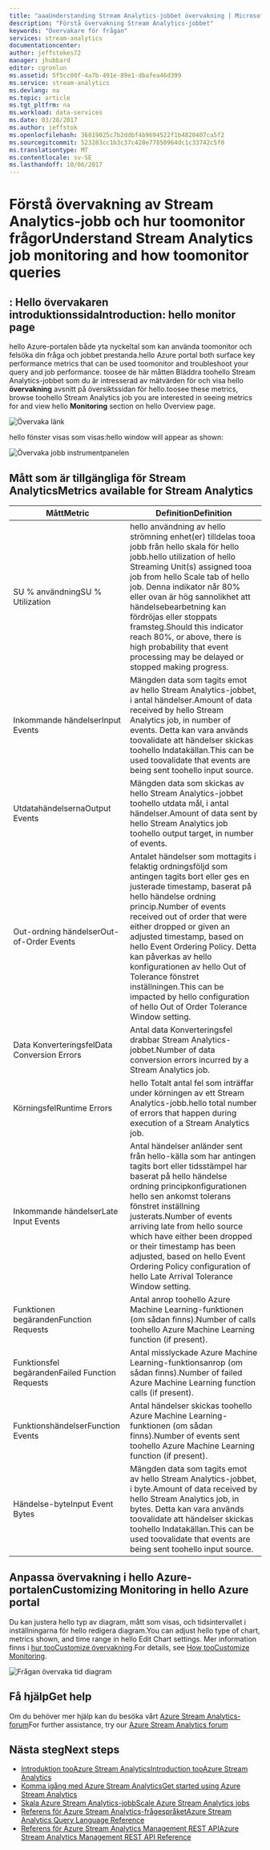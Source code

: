 ```yaml
---
title: "aaaUnderstanding Stream Analytics-jobbet övervakning | Microsoft Docs"
description: "Förstå övervakning Stream Analytics-jobbet"
keywords: "Övervakare för frågan"
services: stream-analytics
documentationcenter: 
author: jeffstokes72
manager: jhubbard
editor: cgronlun
ms.assetid: 5f5cc00f-4a7b-491e-89e1-dbafea46d399
ms.service: stream-analytics
ms.devlang: na
ms.topic: article
ms.tgt_pltfrm: na
ms.workload: data-services
ms.date: 03/28/2017
ms.author: jeffstok
ms.openlocfilehash: 36819025c7b2ddbf4b9694522f1b4820407ca5f2
ms.sourcegitcommit: 523283cc1b3c37c428e77850964dc1c33742c5f0
ms.translationtype: MT
ms.contentlocale: sv-SE
ms.lasthandoff: 10/06/2017
---
```

# <a name="understand-stream-analytics-job-monitoring-and-how-toomonitor-queries"></a><span data-ttu-id="d87b0-104">Förstå övervakning av Stream Analytics-jobb och hur toomonitor frågor</span><span class="sxs-lookup"><span data-stu-id="d87b0-104">Understand Stream Analytics job monitoring and how toomonitor queries</span></span>

## <a name="introduction-hello-monitor-page"></a><span data-ttu-id="d87b0-105">: Hello övervakaren introduktionssida</span><span class="sxs-lookup"><span data-stu-id="d87b0-105">Introduction: hello monitor page</span></span>
<span data-ttu-id="d87b0-106">hello Azure-portalen både yta nyckeltal som kan använda toomonitor och felsöka din fråga och jobbet prestanda.</span><span class="sxs-lookup"><span data-stu-id="d87b0-106">hello Azure portal both surface key performance metrics that can be used toomonitor and troubleshoot your query and job performance.</span></span> <span data-ttu-id="d87b0-107">toosee de här måtten Bläddra toohello Stream Analytics-jobbet som du är intresserad av mätvärden för och visa hello **övervakning** avsnitt på översiktssidan för hello.</span><span class="sxs-lookup"><span data-stu-id="d87b0-107">toosee these metrics, browse toohello Stream Analytics job you are interested in seeing metrics for and view hello **Monitoring** section on hello Overview page.</span></span>  

![Övervaka länk](./media/stream-analytics-monitoring/02-stream-analytics-monitoring-block.png)

<span data-ttu-id="d87b0-109">hello fönster visas som visas:</span><span class="sxs-lookup"><span data-stu-id="d87b0-109">hello window will appear as shown:</span></span>

![Övervaka jobb instrumentpanelen](./media/stream-analytics-monitoring/01-stream-analytics-monitoring.png)  

## <a name="metrics-available-for-stream-analytics"></a><span data-ttu-id="d87b0-111">Mått som är tillgängliga för Stream Analytics</span><span class="sxs-lookup"><span data-stu-id="d87b0-111">Metrics available for Stream Analytics</span></span>
| <span data-ttu-id="d87b0-112">Mått</span><span class="sxs-lookup"><span data-stu-id="d87b0-112">Metric</span></span>                 | <span data-ttu-id="d87b0-113">Definition</span><span class="sxs-lookup"><span data-stu-id="d87b0-113">Definition</span></span>                               |
| ---------------------- | ---------------------------------------- |
| <span data-ttu-id="d87b0-114">SU % användning</span><span class="sxs-lookup"><span data-stu-id="d87b0-114">SU % Utilization</span></span>       | <span data-ttu-id="d87b0-115">hello användning av hello strömning enhet(er) tilldelas tooa jobb från hello skala för hello jobb.</span><span class="sxs-lookup"><span data-stu-id="d87b0-115">hello utilization of hello Streaming Unit(s) assigned tooa job from hello Scale tab of hello job.</span></span> <span data-ttu-id="d87b0-116">Denna indikator når 80% eller ovan är hög sannolikhet att händelsebearbetning kan fördröjas eller stoppats framsteg.</span><span class="sxs-lookup"><span data-stu-id="d87b0-116">Should this indicator reach 80%, or above, there is high probability that event processing may be delayed or stopped making progress.</span></span> |
| <span data-ttu-id="d87b0-117">Inkommande händelser</span><span class="sxs-lookup"><span data-stu-id="d87b0-117">Input Events</span></span>           | <span data-ttu-id="d87b0-118">Mängden data som tagits emot av hello Stream Analytics-jobbet, i antal händelser.</span><span class="sxs-lookup"><span data-stu-id="d87b0-118">Amount of data received by hello Stream Analytics job, in number of events.</span></span> <span data-ttu-id="d87b0-119">Detta kan vara används toovalidate att händelser skickas toohello Indatakällan.</span><span class="sxs-lookup"><span data-stu-id="d87b0-119">This can be used toovalidate that events are being sent toohello input source.</span></span> |
| <span data-ttu-id="d87b0-120">Utdatahändelserna</span><span class="sxs-lookup"><span data-stu-id="d87b0-120">Output Events</span></span>          | <span data-ttu-id="d87b0-121">Mängden data som skickas av hello Stream Analytics-jobbet toohello utdata mål, i antal händelser.</span><span class="sxs-lookup"><span data-stu-id="d87b0-121">Amount of data sent by hello Stream Analytics job toohello output target, in number of events.</span></span> |
| <span data-ttu-id="d87b0-122">Out-ordning händelser</span><span class="sxs-lookup"><span data-stu-id="d87b0-122">Out-of-Order Events</span></span>    | <span data-ttu-id="d87b0-123">Antalet händelser som mottagits i felaktig ordningsföljd som antingen tagits bort eller ges en justerade timestamp, baserat på hello händelse ordning princip.</span><span class="sxs-lookup"><span data-stu-id="d87b0-123">Number of events received out of order that were either dropped or given an adjusted timestamp, based on hello Event Ordering Policy.</span></span> <span data-ttu-id="d87b0-124">Detta kan påverkas av hello konfigurationen av hello Out of Tolerance fönstret inställningen.</span><span class="sxs-lookup"><span data-stu-id="d87b0-124">This can be impacted by hello configuration of hello Out of Order Tolerance Window setting.</span></span> |
| <span data-ttu-id="d87b0-125">Data Konverteringsfel</span><span class="sxs-lookup"><span data-stu-id="d87b0-125">Data Conversion Errors</span></span> | <span data-ttu-id="d87b0-126">Antal data Konverteringsfel drabbar Stream Analytics-jobbet.</span><span class="sxs-lookup"><span data-stu-id="d87b0-126">Number of data conversion errors incurred by a Stream Analytics job.</span></span> |
| <span data-ttu-id="d87b0-127">Körningsfel</span><span class="sxs-lookup"><span data-stu-id="d87b0-127">Runtime Errors</span></span>         | <span data-ttu-id="d87b0-128">hello Totalt antal fel som inträffar under körningen av ett Stream Analytics-jobb.</span><span class="sxs-lookup"><span data-stu-id="d87b0-128">hello total number of errors that happen during execution of a Stream Analytics job.</span></span> |
| <span data-ttu-id="d87b0-129">Inkommande händelser</span><span class="sxs-lookup"><span data-stu-id="d87b0-129">Late Input Events</span></span>      | <span data-ttu-id="d87b0-130">Antal händelser anländer sent från hello-källa som har antingen tagits bort eller tidsstämpel har baserat på hello händelse ordning principkonfigurationen hello sen ankomst tolerans fönstret inställning justerats.</span><span class="sxs-lookup"><span data-stu-id="d87b0-130">Number of events arriving late from hello source which have either been dropped or their timestamp has been adjusted, based on hello Event Ordering Policy configuration of hello Late Arrival Tolerance Window setting.</span></span> |
| <span data-ttu-id="d87b0-131">Funktionen begäranden</span><span class="sxs-lookup"><span data-stu-id="d87b0-131">Function Requests</span></span>      | <span data-ttu-id="d87b0-132">Antal anrop toohello Azure Machine Learning-funktionen (om sådan finns).</span><span class="sxs-lookup"><span data-stu-id="d87b0-132">Number of calls toohello Azure Machine Learning function (if present).</span></span> |
| <span data-ttu-id="d87b0-133">Funktionsfel begäranden</span><span class="sxs-lookup"><span data-stu-id="d87b0-133">Failed Function Requests</span></span> | <span data-ttu-id="d87b0-134">Antal misslyckade Azure Machine Learning-funktionsanrop (om sådan finns).</span><span class="sxs-lookup"><span data-stu-id="d87b0-134">Number of failed Azure Machine Learning function calls (if present).</span></span> |
| <span data-ttu-id="d87b0-135">Funktionshändelser</span><span class="sxs-lookup"><span data-stu-id="d87b0-135">Function Events</span></span>        | <span data-ttu-id="d87b0-136">Antal händelser skickas toohello Azure Machine Learning-funktionen (om sådan finns).</span><span class="sxs-lookup"><span data-stu-id="d87b0-136">Number of events sent toohello Azure Machine Learning function (if present).</span></span> |
| <span data-ttu-id="d87b0-137">Händelse-byte</span><span class="sxs-lookup"><span data-stu-id="d87b0-137">Input Event Bytes</span></span>      | <span data-ttu-id="d87b0-138">Mängden data som tagits emot av hello Stream Analytics-jobbet, i byte.</span><span class="sxs-lookup"><span data-stu-id="d87b0-138">Amount of data received by hello Stream Analytics job, in bytes.</span></span> <span data-ttu-id="d87b0-139">Detta kan vara används toovalidate att händelser skickas toohello Indatakällan.</span><span class="sxs-lookup"><span data-stu-id="d87b0-139">This can be used toovalidate that events are being sent toohello input source.</span></span> |


## <a name="customizing-monitoring-in-hello-azure-portal"></a><span data-ttu-id="d87b0-140">Anpassa övervakning i hello Azure-portalen</span><span class="sxs-lookup"><span data-stu-id="d87b0-140">Customizing Monitoring in hello Azure portal</span></span>
<span data-ttu-id="d87b0-141">Du kan justera hello typ av diagram, mått som visas, och tidsintervallet i inställningarna för hello redigera diagram.</span><span class="sxs-lookup"><span data-stu-id="d87b0-141">You can adjust hello type of chart, metrics shown, and time range in hello Edit Chart settings.</span></span> <span data-ttu-id="d87b0-142">Mer information finns i [hur tooCustomize övervakning](../monitoring-and-diagnostics/insights-how-to-customize-monitoring.md).</span><span class="sxs-lookup"><span data-stu-id="d87b0-142">For details, see [How tooCustomize Monitoring](../monitoring-and-diagnostics/insights-how-to-customize-monitoring.md).</span></span>

  ![Frågan övervaka tid diagram](./media/stream-analytics-monitoring/08-stream-analytics-monitoring.png)  


## <a name="get-help"></a><span data-ttu-id="d87b0-144">Få hjälp</span><span class="sxs-lookup"><span data-stu-id="d87b0-144">Get help</span></span>
<span data-ttu-id="d87b0-145">Om du behöver mer hjälp kan du besöka vårt [Azure Stream Analytics-forum](https://social.msdn.microsoft.com/Forums/en-US/home?forum=AzureStreamAnalytics)</span><span class="sxs-lookup"><span data-stu-id="d87b0-145">For further assistance, try our [Azure Stream Analytics forum](https://social.msdn.microsoft.com/Forums/en-US/home?forum=AzureStreamAnalytics)</span></span>

## <a name="next-steps"></a><span data-ttu-id="d87b0-146">Nästa steg</span><span class="sxs-lookup"><span data-stu-id="d87b0-146">Next steps</span></span>
* [<span data-ttu-id="d87b0-147">Introduktion tooAzure Stream Analytics</span><span class="sxs-lookup"><span data-stu-id="d87b0-147">Introduction tooAzure Stream Analytics</span></span>](stream-analytics-introduction.md)
* [<span data-ttu-id="d87b0-148">Komma igång med Azure Stream Analytics</span><span class="sxs-lookup"><span data-stu-id="d87b0-148">Get started using Azure Stream Analytics</span></span>](stream-analytics-real-time-fraud-detection.md)
* [<span data-ttu-id="d87b0-149">Skala Azure Stream Analytics-jobb</span><span class="sxs-lookup"><span data-stu-id="d87b0-149">Scale Azure Stream Analytics jobs</span></span>](stream-analytics-scale-jobs.md)
* [<span data-ttu-id="d87b0-150">Referens för Azure Stream Analytics-frågespråket</span><span class="sxs-lookup"><span data-stu-id="d87b0-150">Azure Stream Analytics Query Language Reference</span></span>](https://msdn.microsoft.com/library/azure/dn834998.aspx)
* [<span data-ttu-id="d87b0-151">Referens för Azure Stream Analytics Management REST API</span><span class="sxs-lookup"><span data-stu-id="d87b0-151">Azure Stream Analytics Management REST API Reference</span></span>](https://msdn.microsoft.com/library/azure/dn835031.aspx)

